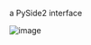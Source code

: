 a PySide2 interface

![image](https://user-images.githubusercontent.com/108269822/210437411-392d92df-1a4a-4b22-9068-8d3677cbcd4c.png)
